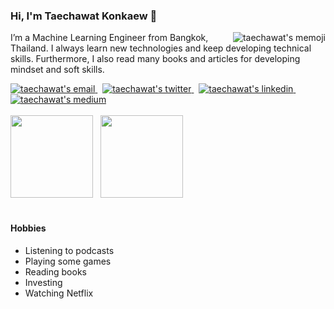 ### Hi, I'm Taechawat Konkaew 👋

<img align="right" src="" alt="taechawat's memoji" />

I’m a Machine Learning Engineer from Bangkok, Thailand. I always learn new technologies and keep developing technical skills. Furthermore, I also read many books and articles for developing mindset and soft skills.

<a href="taechawat.k@gmail.com">
  <img src="https://img.icons8.com/fluent/32/000000/gmail--v1.png" alt="taechawat's email" />
</a>
&nbsp;
<a href="https://www.twitter.com/taechawatk/">
  <img src="https://img.icons8.com/fluent/32/000000/twitter.png" alt="taechawat's twitter"/>
</a>
&nbsp;
<a href="https://www.linkedin.com/in/taechawatk/">
  <img src="https://img.icons8.com/fluent/32/000000/linkedin.png" alt="taechawat's linkedin"/>
</a>
&nbsp;
<a href="https://medium.com/@luangtatipsy">
  <img src="https://img.icons8.com/color/32/000000/medium-monogram.png" alt="taechawat's medium"/>
</a>

<br/>
<br/>

<div>
 <img src="https://github-readme-stats.vercel.app/api/top-langs/?username=luangtatipsy&layout=compact&show_icons=true&theme=slateorange&hide_border=true" height="132px" />
 &nbsp;
 <img src="https://github-readme-stats.vercel.app/api?username=luangtatipsy&count_private=true&show_icons=true&theme=slateorange&hide=stars&hide_border=true" height="132px" />
</div>

<br/>

#### Hobbies
* Listening to podcasts
* Playing some games
* Reading books
* Investing
* Watching Netflix